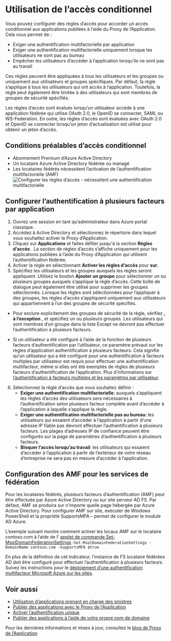 <properties
    pageTitle="Accès conditionnel pour les Applications publiées avec le Proxy d’Application Azure AD"
    description="Explique comment configurer l’accès conditionnel pour les applications que Web pour accéder à distance à l’aide de Proxy d’Application Azure AD."
    services="active-directory"
    documentationCenter=""
    authors="kgremban"
    manager="femila"
    editor=""/>

<tags
    ms.service="active-directory"
    ms.workload="identity"
    ms.tgt_pltfrm="na"
    ms.devlang="na"
    ms.topic="article"
    ms.date="06/22/2016"
    ms.author="kgremban"/>

# <a name="working-with-conditional-access"></a>Utilisation de l’accès conditionnel

Vous pouvez configurer des règles d’accès pour accorder un accès conditionnel aux applications publiées à l’aide du Proxy de l’Application. Cela vous permet de :

- Exiger une authentification multifactorielle par application
- Exiger une authentification multifactorielle uniquement lorsque les utilisateurs ne sont pas au bureau
- Empêcher les utilisateurs d’accéder à l’application lorsqu’ils ne sont pas au travail

Ces règles peuvent être appliquées à tous les utilisateurs et les groupes ou uniquement aux utilisateurs et groupes spécifiques. Par défaut, la règle s’applique à tous les utilisateurs qui ont accès à l’application. Toutefois, la règle peut également être limitée à des utilisateurs qui sont membres de groupes de sécurité spécifiés.  

Les règles d’accès sont évalués lorsqu’un utilisateur accède à une application fédérée qui utilise OAuth 2.0, le OpenID se connecter, SAML ou WS-Federation. En outre, les règles d’accès sont évaluées avec OAuth 2.0 et OpenID se connecter lorsqu’un jeton d’actualisation est utilisé pour obtenir un jeton d’accès.

## <a name="conditional-access-prerequisites"></a>Conditions préalables d’accès conditionnel

- Abonnement Premium d’Azure Active Directory
- Un locataire Azure Active Directory fédérée ou managé
- Les locataires fédérés nécessitent l’activation de l’authentification multifactorielle (AMF)  
    ![Configurer les règles d’accès - nécessitent une authentification multifactorielle](./media/active-directory-application-proxy-conditional-access/application-proxy-conditional-access.png)

## <a name="configure-per-application-multi-factor-authentication"></a>Configurer l’authentification à plusieurs facteurs par application
1. Ouvrez une session en tant qu’administrateur dans Azure portal classique.
2. Accédez à Active Directory et sélectionnez le répertoire dans lequel vous souhaitez activer le Proxy d’Application.
3. Cliquez sur **Applications** et faites défiler jusqu'à la section **Règles d’accès** . La section de règles d’accès s’affiche uniquement pour les applications publiées à l’aide du Proxy d’Application qui utilisent l’authentification fédérée.
4. Activer la règle en sélectionnant **Activer les règles d’accès** pour **sur**.
5. Spécifiez les utilisateurs et les groupes auxquels les règles seront appliquent. Utilisez le bouton **Ajouter un groupe** pour sélectionner un ou plusieurs groupes auxquels s’applique la règle d’accès. Cette boîte de dialogue peut également être utilisé pour supprimer les groupes sélectionnés.  Lorsque les règles sont sélectionnées pour l’appliquer à des groupes, les règles d’accès s’appliquent uniquement aux utilisateurs qui appartiennent à l’un des groupes de sécurité spécifiés.  

  - Pour exclure explicitement des groupes de sécurité de la règle, vérifiez **, à l’exception** , et spécifiez un ou plusieurs groupes. Les utilisateurs qui sont membres d’un groupe dans la liste Except ne devront pas effectuer l’authentification à plusieurs facteurs.  

  - Si un utilisateur a été configuré à l’aide de la fonction de plusieurs facteurs d’authentification par l’utilisateur, ce paramètre prévaut sur les règles d’application authentification à plusieurs facteurs. Cela signifie qu’un utilisateur qui a été configuré pour une authentification à facteurs multiples par utilisateur est requis pour effectuer une authentification multifacteur, même si elles ont été exemptés de règles de plusieurs facteurs d’authentification de l’application. Plus d’informations sur [l’authentification à facteurs multiples et les paramètres par utilisateur](../multi-factor-authentication/multi-factor-authentication.md).

6. Sélectionnez la règle d’accès que vous souhaitez définir :
    - **Exiger une authentification multifactorielle**: auxquels s’appliquent les règles d’accès des utilisateurs sera nécessaires à l’authentification selon plusieurs facteur complète avant d’accéder à l’application à laquelle s’applique la règle.
    - **Exiger une authentification multifactorielle pas au bureau**: les utilisateurs qui essaient d’accéder à l’application à partir d’une adresse IP fiable pas devront effectuer l’authentification à plusieurs facteurs. Les plages d’adresses IP de confiance peuvent être configurés sur la page de paramètres d’authentification à plusieurs facteurs.
    - **Bloquer l’accès lorsqu’au travail**: les utilisateurs qui essaient d’accéder à l’application à partir de l’extérieur de votre réseau d’entreprise ne sera pas en mesure d’accéder à l’application.


## <a name="configuring-mfa-for-federation-services"></a>Configuration des AMF pour les services de fédération
Pour les locataires fédérés, plusieurs facteurs d’authentification (AMF) peut être effectuée par Azure Active Directory ou sur site serveur AD FS. Par défaut, AMF se produira sur n’importe quelle page hébergée par Azure Active Directory. Pour configurer AMF sur site, exécuter de Windows PowerShell et la propriété SupportsMFA – permet de configurer le module AD Azure.

L’exemple suivant montre comment activer les locaux AMF sur le locataire contoso.com à l’aide de l' [applet de commande Set-MsolDomainFederationSettings](https://msdn.microsoft.com/library/azure/dn194088.aspx) :`Set-MsolDomainFederationSettings -DomainName contoso.com -SupportsMFA $true `

En plus de la définition de cet indicateur, l’instance de FS locataire fédérées AD doit être configuré pour effectuer l’authentification à plusieurs facteurs. Suivez les instructions pour le [déploiement d’une authentification multifacteur Microsoft Azure sur les sites](../multi-factor-authentication/multi-factor-authentication-get-started-server.md).


## <a name="see-also"></a>Voir aussi

- [Utilisation d’applications prenant en charge des sinistres](active-directory-application-proxy-claims-aware-apps.md)
- [Publier des applications avec le Proxy de l’Application](active-directory-application-proxy-publish.md)
- [Activer l’authentification unique](active-directory-application-proxy-sso-using-kcd.md)
- [Publier des applications à l’aide de votre propre nom de domaine](active-directory-application-proxy-custom-domains.md)

Pour les dernières informations et mises à jour, consultez le [blog de Proxy de l’Application](http://blogs.technet.com/b/applicationproxyblog/)
